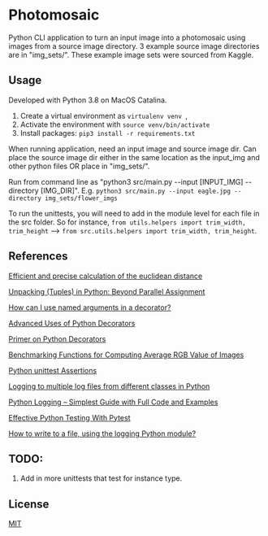 # Photomosaic 

Python CLI application to turn an input image into a photomosaic using images from a source image directory. 3 example source image directories are in "img_sets/". These example image sets were sourced from Kaggle. 


## Usage 

Developed with Python 3.8 on MacOS Catalina. 
1. Create a virtual environment as ```virtualenv venv ```, 
2. Activate the environment with ```source venv/bin/activate```
3. Install packages:  ```pip3 install -r requirements.txt``` 

When running application, need an input image and source image dir. Can place the source image dir either in the same location as the input_img and other python files OR place in "img_sets/". 

Run from command line as "python3 src/main.py --input [INPUT_IMG] --directory [IMG_DIR]". 
E.g. ```python3 src/main.py --input eagle.jpg --directory img_sets/flower_imgs```

To run the unittests, you will need to add in the module level for each file in the src folder. 
So for instance, ```from utils.helpers import trim_width, trim_height``` --> ```from src.utils.helpers import trim_width, trim_height```.


## References

[Efficient and precise calculation of the euclidean distance](https://stackoverflow.com/questions/37794849/efficient-and-precise-calculation-of-the-euclidean-distance)

[Unpacking (Tuples) in Python: Beyond Parallel Assignment](https://stackabuse.com/unpacking-in-python-beyond-parallel-assignment/)

[How can I use named arguments in a decorator?](https://stackoverflow.com/questions/627501/how-can-i-use-named-arguments-in-a-decorator)

[Advanced Uses of Python Decorators](https://www.codementor.io/@sheena/advanced-use-python-decorators-class-function-du107nxsv)

[Primer on Python Decorators](https://realpython.com/primer-on-python-decorators/#classes-as-decorators)

[Benchmarking Functions for Computing Average RGB Value of Images](https://stackoverflow.com/questions/12703871/benchmarking-functions-for-computing-average-rgb-value-of-images)

[Python unittest Assertions](https://kapeli.com/cheat_sheets/Python_unittest_Assertions.docset/Contents/Resources/Documents/index)

[Logging to multiple log files from different classes in Python](https://stackoverflow.com/questions/17035077/logging-to-multiple-log-files-from-different-classes-in-python)

[Python Logging – Simplest Guide with Full Code and Examples](https://www.machinelearningplus.com/python/python-logging-guide/)

[Effective Python Testing With Pytest](https://realpython.com/pytest-python-testing/)


[How to write to a file, using the logging Python module?](https://stackoverflow.com/questions/6386698/how-to-write-to-a-file-using-the-logging-python-module)


## TODO:

1.  Add in more unittests that test for instance type.


## License 
[MIT](https://choosealicense.com/licenses/mit/)
